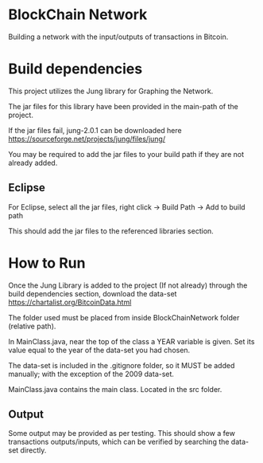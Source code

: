 # BlockChain Network

Building a network with the input/outputs of transactions in Bitcoin.


# Build dependencies

This project utilizes the Jung library for Graphing the Network.

The jar files for this library have been provided in the main-path of the project.

If the jar files fail, jung-2.0.1 can be downloaded here https://sourceforge.net/projects/jung/files/jung/ 

You may be required to add the jar files to your build path if they are not already added.

## Eclipse

For Eclipse, select all the jar files, right click -> Build Path -> Add to build path

This should add the jar files to the referenced libraries section.

# How to Run

Once the Jung Library is added to the project (If not already) through the build dependencies section, download the data-set https://chartalist.org/BitcoinData.html

The folder used must be placed from inside BlockChainNetwork folder (relative path).

In MainClass.java, near the top of the class a YEAR variable is given. Set its value equal to the year of the data-set you had chosen.

The data-set is included in the .gitignore folder, so it MUST be added manually; with the exception of the 2009 data-set.

MainClass.java contains the main class. Located in the src folder.

## Output

Some output may be provided as per testing. This should show a few transactions outputs/inputs, which can be verified by searching the data-set directly.